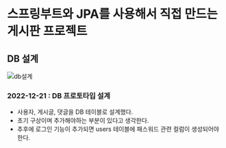 # 스프링부트와 JPA를 사용해서 직접 만드는 게시판 프로젝트

## DB 설계
![db설계](https://user-images.githubusercontent.com/108498668/208923244-9e2e14be-452e-4e69-ac50-0981bdb4bda0.png)

### 2022-12-21 : DB 프로토타입 설계
- 사용자, 게시글, 댓글을 DB 테이블로 설계했다.
- 초기 구상이며 추가해야하는 부분이 있다고 생각한다.
- 추후에 로그인 기능이 추가되면 users 테이블에 패스워드 관련 컬럼이 생성되어야한다.
